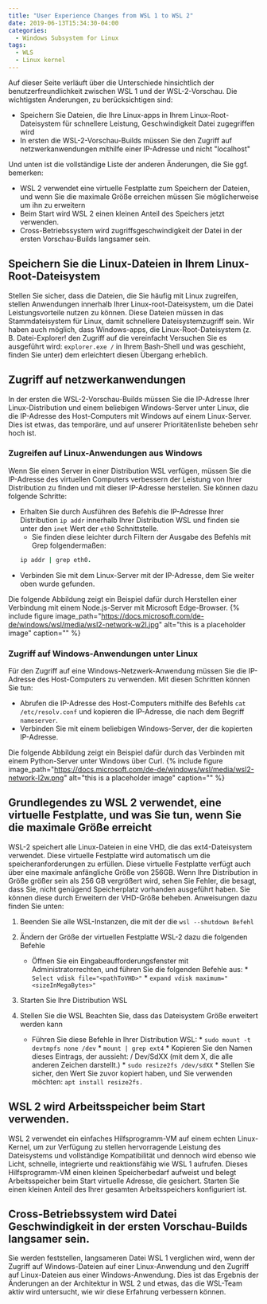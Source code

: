 ```yaml
---
title: "User Experience Changes from WSL 1 to WSL 2"
date: 2019-06-13T15:34:30-04:00
categories:
  - Windows Subsystem for Linux
tags:
  - WLS
  - Linux kernel
---
```

Auf dieser Seite verläuft über die Unterschiede hinsichtlich der benutzerfreundlichkeit zwischen WSL 1 und der WSL-2-Vorschau. Die wichtigsten Änderungen, zu berücksichtigen sind:

   * Speichern Sie Dateien, die Ihre Linux-apps in Ihrem Linux-Root-Dateisystem für schnellere Leistung, Geschwindigkeit Datei zugegriffen wird
   * In ersten die WSL-2-Vorschau-Builds müssen Sie den Zugriff auf netzwerkanwendungen mithilfe einer IP-Adresse und nicht "localhost"

Und unten ist die vollständige Liste der anderen Änderungen, die Sie ggf. bemerken:

   * WSL 2 verwendet eine virtuelle Festplatte zum Speichern der Dateien, und wenn Sie die maximale Größe erreichen müssen Sie möglicherweise um ihn zu erweitern
   * Beim Start wird WSL 2 einen kleinen Anteil des Speichers jetzt verwenden.
   * Cross-Betriebssystem wird zugriffsgeschwindigkeit der Datei in der ersten Vorschau-Builds langsamer sein.

## Speichern Sie die Linux-Dateien in Ihrem Linux-Root-Dateisystem

Stellen Sie sicher, dass die Dateien, die Sie häufig mit Linux zugreifen, stellen Anwendungen innerhalb Ihrer Linux-root-Dateisystem, um die Datei Leistungsvorteile nutzen zu können. Diese Dateien müssen in das Stammdateisystem für Linux, damit schnellere Dateisystemzugriff sein. Wir haben auch möglich, dass Windows-apps, die Linux-Root-Dateisystem (z. B. Datei-Explorer! den Zugriff auf die vereinfacht Versuchen Sie es ausgeführt wird: ```explorer.exe /``` in Ihrem Bash-Shell und was geschieht, finden Sie unter) dem erleichtert diesen Übergang erheblich.

## Zugriff auf netzwerkanwendungen

In der ersten die WSL-2-Vorschau-Builds müssen Sie die IP-Adresse Ihrer Linux-Distribution und einem beliebigen Windows-Server unter Linux, die die IP-Adresse des Host-Computers mit Windows auf einem Linux-Server. Dies ist etwas, das temporäre, und auf unserer Prioritätenliste beheben sehr hoch ist.

### Zugreifen auf Linux-Anwendungen aus Windows

Wenn Sie einen Server in einer Distribution WSL verfügen, müssen Sie die IP-Adresse des virtuellen Computers verbessern der Leistung von Ihrer Distribution zu finden und mit dieser IP-Adresse herstellen. Sie können dazu folgende Schritte:

   * Erhalten Sie durch Ausführen des Befehls die IP-Adresse Ihrer Distribution ```ip addr``` innerhalb Ihrer Distribution WSL und finden sie unter den ```inet``` Wert der ```eth0``` Schnittstelle.
        * Sie finden diese leichter durch Filtern der Ausgabe des Befehls mit Grep folgendermaßen: 
        ```ruby
        ip addr | grep eth0.
        ```
   * Verbinden Sie mit dem Linux-Server mit der IP-Adresse, dem Sie weiter oben wurde gefunden.

Die folgende Abbildung zeigt ein Beispiel dafür durch Herstellen einer Verbindung mit einem Node.js-Server mit Microsoft Edge-Browser.
{% include figure image_path="https://docs.microsoft.com/de-de/windows/wsl/media/wsl2-network-w2l.jpg" alt="this is a placeholder image" caption="" %}

### Zugriff auf Windows-Anwendungen unter Linux

Für den Zugriff auf eine Windows-Netzwerk-Anwendung müssen Sie die IP-Adresse des Host-Computers zu verwenden. Mit diesen Schritten können Sie tun:

   * Abrufen die IP-Adresse des Host-Computers mithilfe des Befehls ```cat /etc/resolv.conf``` und kopieren die IP-Adresse, die nach dem Begriff ```nameserver```.
   * Verbinden Sie mit einem beliebigen Windows-Server, der die kopierten IP-Adresse.

Die folgende Abbildung zeigt ein Beispiel dafür durch das Verbinden mit einem Python-Server unter Windows über Curl.
{% include figure image_path="https://docs.microsoft.com/de-de/windows/wsl/media/wsl2-network-l2w.png" alt="this is a placeholder image" caption="" %}

## Grundlegendes zu WSL 2 verwendet, eine virtuelle Festplatte, und was Sie tun, wenn Sie die maximale Größe erreicht

WSL-2 speichert alle Linux-Dateien in eine VHD, die das ext4-Dateisystem verwendet. Diese virtuelle Festplatte wird automatisch um die speicheranforderungen zu erfüllen. Diese virtuelle Festplatte verfügt auch über eine maximale anfängliche Größe von 256GB. Wenn Ihre Distribution in Größe größer sein als 256 GB vergrößert wird, sehen Sie Fehler, die besagt, dass Sie, nicht genügend Speicherplatz vorhanden ausgeführt haben. Sie können diese durch Erweitern der VHD-Größe beheben. Anweisungen dazu finden Sie unten:

   1. Beenden Sie alle WSL-Instanzen, die mit der die ```wsl --shutdown Befehl```
   2. Ändern der Größe der virtuellen Festplatte WSL-2 dazu die folgenden Befehle
    
      * Öffnen Sie ein Eingabeaufforderungsfenster mit Administratorrechten, und führen Sie die folgenden Befehle aus:
            * ```Select vdisk file="<pathToVHD>"```
            * ```expand vdisk maximum="<sizeInMegaBytes>"```
            
   3. Starten Sie Ihre Distribution WSL
   4. Stellen Sie die WSL Beachten Sie, dass das Dateisystem Größe erweitert werden kann
        
      * Führen Sie diese Befehle in Ihrer Distribution WSL:
            * ```sudo mount -t devtmpfs none /dev```
            * ```mount | grep ext4```
                * Kopieren Sie den Namen dieses Eintrags, der aussieht: / Dev/SdXX (mit dem X, die alle anderen Zeichen darstellt.)
            * ```sudo resize2fs /dev/sdXX```
                * Stellen Sie sicher, den Wert Sie zuvor kopiert haben, und Sie verwenden möchten: 
                 ```apt install resize2fs.```

## WSL 2 wird Arbeitsspeicher beim Start verwenden.

WSL 2 verwendet ein einfaches Hilfsprogramm-VM auf einem echten Linux-Kernel, um zur Verfügung zu stellen hervorragende Leistung des Dateisystems und vollständige Kompatibilität und dennoch wird ebenso wie Licht, schnelle, integrierte und reaktionsfähig wie WSL 1 aufrufen. Dieses Hilfsprogramm-VM einen kleinen Speicherbedarf aufweist und belegt Arbeitsspeicher beim Start virtuelle Adresse, die gesichert. Starten Sie einen kleinen Anteil des Ihrer gesamten Arbeitsspeichers konfiguriert ist.

## Cross-Betriebssystem wird Datei Geschwindigkeit in der ersten Vorschau-Builds langsamer sein.

Sie werden feststellen, langsameren Datei WSL 1 verglichen wird, wenn der Zugriff auf Windows-Dateien auf einer Linux-Anwendung und den Zugriff auf Linux-Dateien aus einer Windows-Anwendung. Dies ist das Ergebnis der Änderungen an der Architektur in WSL 2 und etwas, das die WSL-Team aktiv wird untersucht, wie wir diese Erfahrung verbessern können.
